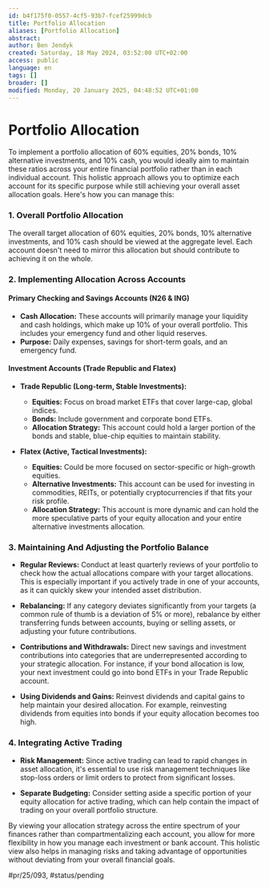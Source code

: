 ```yaml
---
id: b4f175f0-0557-4cf5-93b7-fcef25999dcb
title: Portfolio Allocation
aliases: [Portfolio Allocation]
abstract:
author: Ben Jendyk
created: Saturday, 18 May 2024, 03:52:00 UTC+02:00
access: public
language: en
tags: []
broader: []
modified: Monday, 20 January 2025, 04:48:52 UTC+01:00
---
```


# Portfolio Allocation

To implement a portfolio allocation of 60% equities, 20% bonds, 10% alternative investments, and 10% cash, you would ideally aim to maintain these ratios across your entire financial portfolio rather than in each individual account. This holistic approach allows you to optimize each account for its specific purpose while still achieving your overall asset allocation goals. Here's how you can manage this:

### 1. **Overall Portfolio Allocation**

The overall target allocation of 60% equities, 20% bonds, 10% alternative investments, and 10% cash should be viewed at the aggregate level. Each account doesn't need to mirror this allocation but should contribute to achieving it on the whole.

### 2. **Implementing Allocation Across Accounts**

#### **Primary Checking and Savings Accounts (N26 & ING)**

- **Cash Allocation:** These accounts will primarily manage your liquidity and cash holdings, which make up 10% of your overall portfolio. This includes your emergency fund and other liquid reserves.
- **Purpose:** Daily expenses, savings for short-term goals, and an emergency fund.

#### **Investment Accounts (Trade Republic and Flatex)**

- **Trade Republic (Long-term, Stable Investments):**
  - **Equities:** Focus on broad market ETFs that cover large-cap, global indices.
  - **Bonds:** Include government and corporate bond ETFs.
  - **Allocation Strategy:** This account could hold a larger portion of the bonds and stable, blue-chip equities to maintain stability.
  
- **Flatex (Active, Tactical Investments):**
  - **Equities:** Could be more focused on sector-specific or high-growth equities.
  - **Alternative Investments:** This account can be used for investing in commodities, REITs, or potentially cryptocurrencies if that fits your risk profile.
  - **Allocation Strategy:** This account is more dynamic and can hold the more speculative parts of your equity allocation and your entire alternative investments allocation.

### 3. **Maintaining And Adjusting the Portfolio Balance**

- **Regular Reviews:** Conduct at least quarterly reviews of your portfolio to check how the actual allocations compare with your target allocations. This is especially important if you actively trade in one of your accounts, as it can quickly skew your intended asset distribution.
  
- **Rebalancing:** If any category deviates significantly from your targets (a common rule of thumb is a deviation of 5% or more), rebalance by either transferring funds between accounts, buying or selling assets, or adjusting your future contributions.
- **Contributions and Withdrawals:** Direct new savings and investment contributions into categories that are underrepresented according to your strategic allocation. For instance, if your bond allocation is low, your next investment could go into bond ETFs in your Trade Republic account.
- **Using Dividends and Gains:** Reinvest dividends and capital gains to help maintain your desired allocation. For example, reinvesting dividends from equities into bonds if your equity allocation becomes too high.

### 4. **Integrating Active Trading**

- **Risk Management:** Since active trading can lead to rapid changes in asset allocation, it's essential to use risk management techniques like stop-loss orders or limit orders to protect from significant losses.
  
- **Separate Budgeting:** Consider setting aside a specific portion of your equity allocation for active trading, which can help contain the impact of trading on your overall portfolio structure.

By viewing your allocation strategy across the entire spectrum of your finances rather than compartmentalizing each account, you allow for more flexibility in how you manage each investment or bank account. This holistic view also helps in managing risks and taking advantage of opportunities without deviating from your overall financial goals.


#pr/25/093, #status/pending